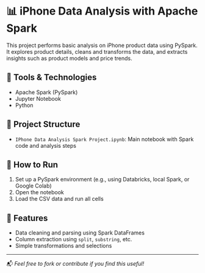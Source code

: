 # 📊 iPhone Data Analysis with Apache Spark

This project performs basic analysis on iPhone product data using PySpark. It explores product details, cleans and transforms the data, and extracts insights such as product models and price trends.

## 🧰 Tools & Technologies
- Apache Spark (PySpark)
- Jupyter Notebook
- Python

## 📁 Project Structure
- `IPhone Data Analysis Spark Project.ipynb`: Main notebook with Spark code and analysis steps

## 🚀 How to Run
1. Set up a PySpark environment (e.g., using Databricks, local Spark, or Google Colab)
2. Open the notebook
3. Load the CSV data and run all cells

## 📌 Features
- Data cleaning and parsing using Spark DataFrames
- Column extraction using `split`, `substring`, etc.
- Simple transformations and selections

---

📬 *Feel free to fork or contribute if you find this useful!*
